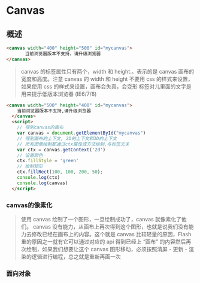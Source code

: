 # Canvas

## 概述

```html
<canvas width="400" height="500" id="mycanvas">
       当前浏览器版本不支持，请升级浏览器
</canvas>
```

> canvas 的标签属性只有两个，width 和 height.。表示的是 canvas 画布的宽度和高度。注意 canvas 的 width 和 height 不要用 css 的样式来设置，如果使用 css 的样式来设置，画布会失真，会变形 标签对儿里面的文字是用来提示低版本浏览器 (IE6/7/8)

```html
<canvas width="500" height="400" id="mycanvas">
    当前浏览器版本不支持,请升级浏览器
  </canvas>
  <script>
    // 得到canvas的画布
    var canvas = document.getElementById("mycanvas")
    // 得到画布的上下文, 2D的上下文和3D的上下文
    // 所有图像绘制都通过ctx属性或方法绘制,与标签无关
    var ctx = canvas.getContext('2d')
    // 设置颜色
    ctx.fillStyle = 'green'
    // 绘制矩形
    ctx.fillRect(100, 100, 200, 50);
    console.log(ctx)
    console.log(canvas)
  </script>
```

### canvas的像素化

> 使用 canvas 绘制了一个图形，一旦绘制成功了，canvas 就像素化了他们。 canvas 没有能力，从画布上再次得到这个图形，也就是说我们没有能力去修改已经在画布上的内容。这个就是 canvas 比较轻量的原因，Flash 重的原因之一就有它可以通过对应的 api 得到已经上 “画布” 的内容然后再次绘制，如果我们想要让这个 canvas 图形移动，必须按照清屏 - 更新 - 渲染的逻辑进行编程，总之就是重新再画一次

### 面向对象